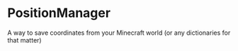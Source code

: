 # PositionManager
A way to save coordinates from your Minecraft world (or any dictionaries for that matter)
